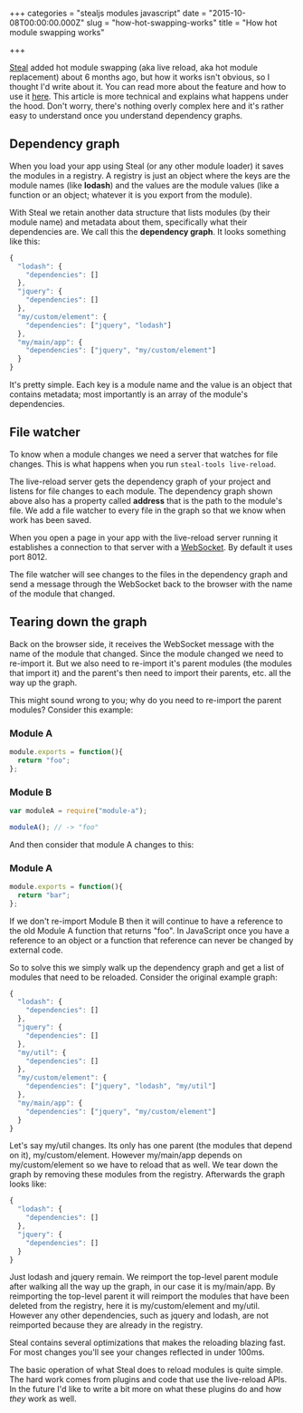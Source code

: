 +++
categories = "stealjs modules javascript"
date = "2015-10-08T00:00:00.000Z"
slug = "how-hot-swapping-works"
title = "How hot module swapping works"

+++

[Steal](http://stealjs.com/) added hot module swapping (aka live reload, aka hot module replacement) about 6 months ago, but how it works isn't obvious, so I thought I'd write about it. You can read more about the feature and how to use it [here](http://blog.bitovi.com/hot-module-replacement-comes-to-stealjs/).  This article is more technical and explains what happens under the hood. Don't worry, there's nothing overly complex here and it's rather easy to understand once you understand dependency graphs.

## Dependency graph

When you load your app using Steal (or any other module loader) it saves the modules in a registry.  A registry is just an object where the keys are the module names (like **lodash**) and the values are the module values (like a function or an object; whatever it is you export from the module).

With Steal we retain another data structure that lists modules (by their module name) and metadata about them, specifically what their dependencies are. We call this the **dependency graph**.  It looks something like this:

```js
{
  "lodash": {
    "dependencies": []
  },
  "jquery": {
    "dependencies": []
  },
  "my/custom/element": {
    "dependencies": ["jquery", "lodash"]
  },
  "my/main/app": {
    "dependencies": ["jquery", "my/custom/element"]
  }
}
```

It's pretty simple.  Each key is a module name and the value is an object that contains metadata; most importantly is an array of the module's dependencies.

## File watcher

To know when a module changes we need a server that watches for file changes. This is what happens when you run `steal-tools live-reload`.

The live-reload server gets the dependency graph of your project and listens for file changes to each module. The dependency graph shown above also has a property called **address** that is the path to the module's file. We add a file watcher to every file in the graph so that we know when work has been saved.

When you open a page in your app with the live-reload server running it establishes a connection to that server with a [WebSocket](https://developer.mozilla.org/en-US/docs/Web/API/WebSockets_API). By default it uses port 8012.

The file watcher will see changes to the files in the dependency graph and send a message through the WebSocket back to the browser with the name of the module that changed.

## Tearing down the graph

Back on the browser side, it receives the WebSocket message with the name of the module that changed. Since the module changed we need to re-import it. But we also need to re-import it's parent modules (the modules that import it) and the parent's then need to import their parents, etc. all the way up the graph.

This might sound wrong to you; why do you need to re-import the parent modules?  Consider this example:

### Module A

```js
module.exports = function(){
  return "foo";
};
```

### Module B

```js
var moduleA = require("module-a");

moduleA(); // -> "foo"
```

And then consider that module A changes to this:

### Module A

```js
module.exports = function(){
  return "bar";
};
```

If we don't re-import Module B then it will continue to have a reference to the old Module A function that returns "foo". In JavaScript once you have a reference to an object or a function that reference can never be changed by external code.

So to solve this we simply walk up the dependency graph and get a list of modules that need to be reloaded. Consider the original example graph:

```js
{
  "lodash": {
    "dependencies": []
  },
  "jquery": {
    "dependencies": []
  },
  "my/util": {
    "dependencies": []
  },
  "my/custom/element": {
    "dependencies": ["jquery", "lodash", "my/util"]
  },
  "my/main/app": {
    "dependencies": ["jquery", "my/custom/element"]
  }
}
```

Let's say my/util changes. Its only has one parent (the modules that depend on it), my/custom/element. However my/main/app depends on my/custom/element so we have to reload that as well. We tear down the graph by removing these modules from the registry. Afterwards the graph looks like:

```js
{
  "lodash": {
    "dependencies": []
  },
  "jquery": {
    "dependencies": []
  }
}
```

Just lodash and jquery remain. We reimport the top-level parent module after walking all the way up the graph, in our case it is my/main/app. By reimporting the top-level parent it will reimport the modules that have been deleted from the registry, here it is my/custom/element and my/util. However any other dependencies, such as jquery and lodash, are not reimported because they are already in the registry.

Steal contains several optimizations that makes the reloading blazing fast. For most changes you'll see your changes reflected in under 100ms.

The basic operation of what Steal does to reload modules is quite simple. The hard work comes from plugins and code that use the live-reload APIs. In the future I'd like to write a bit more on what these plugins do and how *they* work as well.